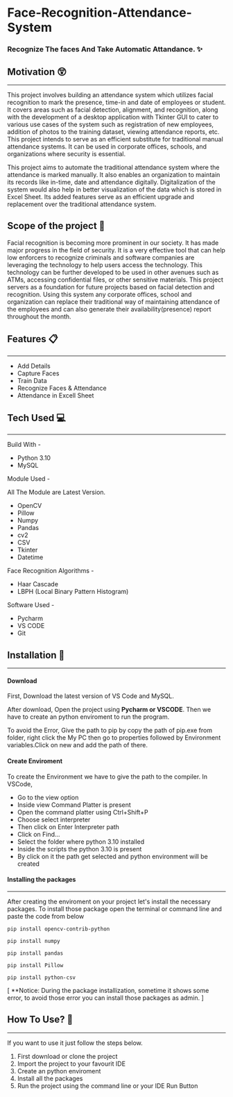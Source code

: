 # Face-Recognition-Attendance-System
### Recognize The faces And Take Automatic Attandance. :sparkles:
## Motivation :astonished:
----------------------------
This project involves building an attendance system which utilizes facial recognition to mark the presence, time-in and date of employees or student. It covers areas such as facial detection, alignment, and recognition, along with the development of a desktop application with Tkinter GUI to cater to various use cases of the system such as registration of new employees, addition of photos to the training dataset, viewing attendance reports, etc. This project intends to serve as an efficient substitute for traditional manual attendance systems. It can be used in corporate offices, schools, and organizations where security is essential.

This project aims to automate the traditional attendance system where the attendance is marked manually. It also enables an organization to maintain its records like in-time, date and attendance digitally. Digitalization of the system would also help in better visualization of the data which is stored in Excel Sheet. Its added features serve as an efficient upgrade and replacement over the traditional attendance system.

## Scope of the project 🚀
Facial recognition is becoming more prominent in our society. It has made major progress in the field of security. It is a very effective tool that can help low enforcers to recognize criminals and software companies are leveraging the technology to help users access the technology. This technology can be further developed to be used in other avenues such as ATMs, accessing confidential files, or other sensitive materials.
This project servers as a foundation for future projects based on facial detection and recognition. Using this system any corporate offices, school and organization can replace their traditional way of maintaining attendance of the employees and can also generate their availability(presence) report throughout the month.

## Features :clipboard:
---------------------------
* Add Details
* Capture Faces
* Train Data
* Recognize Faces & Attendance
* Attendance in Excell Sheet

## Tech Used :computer:
--------------------------
Build With - 
* Python 3.10
* MySQL

Module Used -

All The Module are Latest Version.
* OpenCV
* Pillow
* Numpy
* Pandas
* cv2
* CSV
* Tkinter
* Datetime


Face Recognition Algorithms -
* Haar Cascade
* LBPH (Local Binary Pattern Histogram)

Software Used -
* Pycharm 
* VS CODE 
* Git

## Installation :key:
-----------------------------------

#### Download

First, Download the latest version of VS Code and MySQL.

After download, Open the project using **Pycharm or VSCODE**. Then we have to create an python enviroment to run the program.

To avoid the Error, Give the path to pip by copy the path of pip.exe from folder, right click the My PC then go to properties followed by Environment variables.Click on new and add the path of there.

#### Create Enviroment

To create the Environment we have to give the path to the compiler.
In VSCode,
* Go to the view option
* Inside view Command Platter is present
* Open the command platter using Ctrl+Shift+P
* Choose select interpreter
* Then click on Enter Interpreter path
* Click on Find...
* Select the folder where python 3.10 installed
* Inside the scripts the python 3.10 is present 
* By click on it the path get selected and python environment will be created

#### Installing the packages
--------------------------------------------------
After creating the enviroment on your project let's install the necessary packages. 
To install those package open the terminal or command line and paste the code from below
```
pip install opencv-contrib-python
```
```
pip install numpy
```
```
pip install pandas
```
```
pip install Pillow
```
```
pip install python-csv
```

[ **Notice: During the package installization, sometime it shows some error, to avoid those error you can install those packages as admin. ]


## How To Use? :pencil:
----------------------
If you want to use it just follow the steps below.
1. First download or clone the project
2. Import the project to your favourit IDE
3. Create an python enviroment
4. Install all the packages 
5. Run the project using the command line or your IDE Run Button

